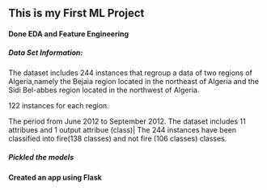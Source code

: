 ## This is my First ML Project
#### Done EDA and Feature Engineering

##### Data Set Information:

The dataset includes 244 instances that regroup a data of two regions of Algeria,namely the Bejaia region located in the northeast of Algeria and the Sidi Bel-abbes region located in the northwest of Algeria.

122 instances for each region.

The period from June 2012 to September 2012.
The dataset includes 11 attribues and 1 output attribue (class)|
The 244 instances have been classified into fire(138 classes) and not fire (106 classes) classes.

##### Pickled the models

#### Created an app using Flask